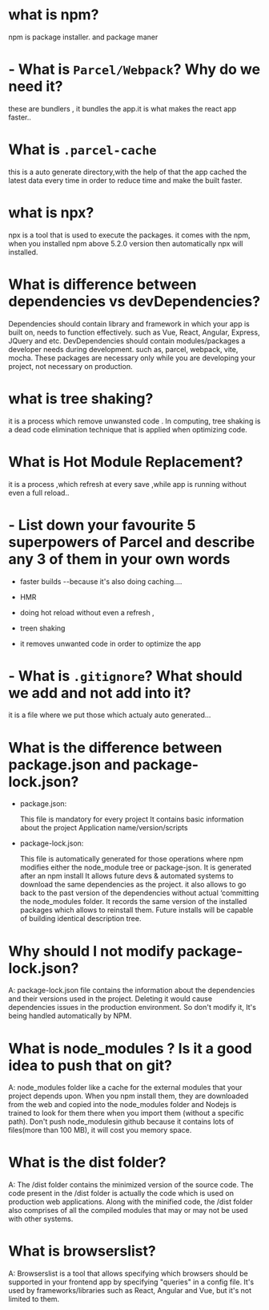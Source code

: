 # what is npm?

npm is package installer. and package maner

# - What is `Parcel/Webpack`? Why do we need it?

these are bundlers , it bundles the app.it is what makes the react app faster..

# What is `.parcel-cache`

this is a auto generate directory,with the help of that the app cached the latest data every time in order to reduce time and make the built faster.

# what is npx?

npx is a tool that is used to execute the packages. it comes with the npm, when you installed npm above 5.2.0 version then automatically npx will installed.

# What is difference between dependencies vs devDependencies?

Dependencies should contain library and framework in which your app is built on, needs to function effectively. such as Vue, React, Angular, Express, JQuery and etc. DevDependencies should contain modules/packages a developer needs during development. such as, parcel, webpack, vite, mocha. These packages are necessary only while you are developing your project, not necessary on production.

# what is tree shaking?

it is a process which remove unwansted code . In computing, tree shaking is a dead code elimination technique that is applied when optimizing code.

# What is Hot Module Replacement?

it is a process ,which refresh at every save ,while app is running without even a full reload..

# - List down your favourite 5 superpowers of Parcel and describe any 3 of them in your own words

- faster builds
  --because it's also doing caching....
- HMR
- doing hot reload without even a refresh ,

- treen shaking
- it removes unwanted code in order to optimize the app

# - What is `.gitignore`? What should we add and not add into it?

it is a file where we put those which actualy auto generated...

# What is the difference between package.json and package-lock.json?

- package.json:

  This file is mandatory for every project
  It contains basic information about the project
  Application name/version/scripts

- package-lock.json:

  This file is automatically generated for those operations where npm modifies either the node_module tree or package-json.
  It is generated after an npm install
  It allows future devs & automated systems to download the same dependencies as the project.
  it also allows to go back to the past version of the dependencies without actual ‘committing the node_modules folder.
  It records the same version of the installed packages which allows to reinstall them. Future installs will be capable of building identical description tree.

# Why should I not modify package-lock.json?

A: package-lock.json file contains the information about the dependencies and their versions used in the project. Deleting it would cause dependencies issues in the production environment. So don't modify it, It's being handled automatically by NPM.

# What is node_modules ? Is it a good idea to push that on git?

A: node_modules folder like a cache for the external modules that your project depends upon. When you npm install them, they are downloaded from the web and copied into the node_modules folder and Nodejs is trained to look for them there when you import them (without a specific path). Don't push node_modulesin github because it contains lots of files(more than 100 MB), it will cost you memory space.

# What is the dist folder?

A: The /dist folder contains the minimized version of the source code. The code present in the /dist folder is actually the code which is used on production web applications. Along with the minified code, the /dist folder also comprises of all the compiled modules that may or may not be used with other systems.

# What is browserslist?

A: Browserslist is a tool that allows specifying which browsers should be supported in your frontend app by specifying "queries" in a config file. It's used by frameworks/libraries such as React, Angular and Vue, but it's not limited to them.
